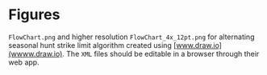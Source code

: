 # Figures 

`FlowChart.png` and higher resolution `FlowChart_4x_12pt.png` for alternating seasonal hunt strike limit algorithm created using [www.draw.io](wwww.draw.io). The `XML` files should be editable in a browser through their web app. 


